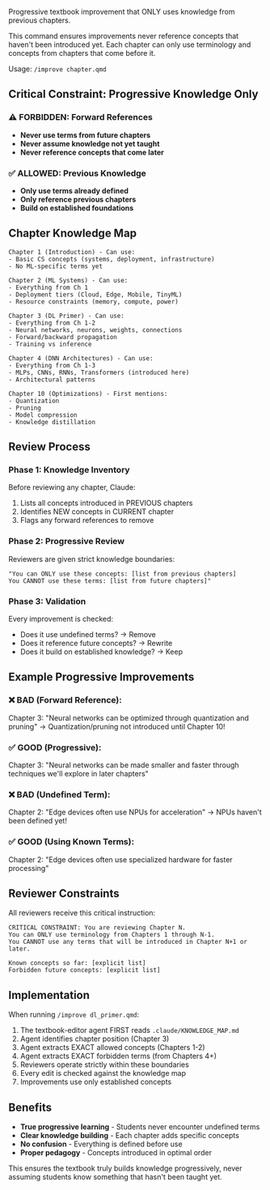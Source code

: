 Progressive textbook improvement that ONLY uses knowledge from previous chapters.

This command ensures improvements never reference concepts that haven't been introduced yet. Each chapter can only use terminology and concepts from chapters that come before it.

Usage: `/improve chapter.qmd`

## Critical Constraint: Progressive Knowledge Only

### ⚠️ FORBIDDEN: Forward References
- **Never use terms from future chapters**
- **Never assume knowledge not yet taught**
- **Never reference concepts that come later**

### ✅ ALLOWED: Previous Knowledge
- **Only use terms already defined**
- **Only reference previous chapters**
- **Build on established foundations**

## Chapter Knowledge Map

```
Chapter 1 (Introduction) - Can use:
- Basic CS concepts (systems, deployment, infrastructure)
- No ML-specific terms yet

Chapter 2 (ML Systems) - Can use:
- Everything from Ch 1
- Deployment tiers (Cloud, Edge, Mobile, TinyML)
- Resource constraints (memory, compute, power)

Chapter 3 (DL Primer) - Can use:
- Everything from Ch 1-2
- Neural networks, neurons, weights, connections
- Forward/backward propagation
- Training vs inference

Chapter 4 (DNN Architectures) - Can use:
- Everything from Ch 1-3
- MLPs, CNNs, RNNs, Transformers (introduced here)
- Architectural patterns

Chapter 10 (Optimizations) - First mentions:
- Quantization
- Pruning
- Model compression
- Knowledge distillation
```

## Review Process

### Phase 1: Knowledge Inventory
Before reviewing any chapter, Claude:
1. Lists all concepts introduced in PREVIOUS chapters
2. Identifies NEW concepts in CURRENT chapter
3. Flags any forward references to remove

### Phase 2: Progressive Review
Reviewers are given strict knowledge boundaries:
```
"You can ONLY use these concepts: [list from previous chapters]
You CANNOT use these terms: [list from future chapters]"
```

### Phase 3: Validation
Every improvement is checked:
- Does it use undefined terms? → Remove
- Does it reference future concepts? → Rewrite
- Does it build on established knowledge? → Keep

## Example Progressive Improvements

### ❌ BAD (Forward Reference):
Chapter 3: "Neural networks can be optimized through quantization and pruning"
→ Quantization/pruning not introduced until Chapter 10!

### ✅ GOOD (Progressive):
Chapter 3: "Neural networks can be made smaller and faster through techniques we'll explore in later chapters"

### ❌ BAD (Undefined Term):
Chapter 2: "Edge devices often use NPUs for acceleration"
→ NPUs haven't been defined yet!

### ✅ GOOD (Using Known Terms):
Chapter 2: "Edge devices often use specialized hardware for faster processing"

## Reviewer Constraints

All reviewers receive this critical instruction:
```
CRITICAL CONSTRAINT: You are reviewing Chapter N.
You can ONLY use terminology from Chapters 1 through N-1.
You CANNOT use any terms that will be introduced in Chapter N+1 or later.

Known concepts so far: [explicit list]
Forbidden future concepts: [explicit list]
```

## Implementation

When running `/improve dl_primer.qmd`:

1. The textbook-editor agent FIRST reads `.claude/KNOWLEDGE_MAP.md`
2. Agent identifies chapter position (Chapter 3)
3. Agent extracts EXACT allowed concepts (Chapters 1-2)
4. Agent extracts EXACT forbidden terms (from Chapters 4+)
5. Reviewers operate strictly within these boundaries
6. Every edit is checked against the knowledge map
7. Improvements use only established concepts

## Benefits

- **True progressive learning** - Students never encounter undefined terms
- **Clear knowledge building** - Each chapter adds specific concepts
- **No confusion** - Everything is defined before use
- **Proper pedagogy** - Concepts introduced in optimal order

This ensures the textbook truly builds knowledge progressively, never assuming students know something that hasn't been taught yet.